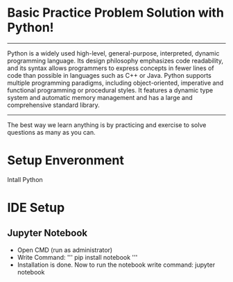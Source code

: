 # Basic Practice Problem Solution with Python! 
__________
Python is a widely used high-level, general-purpose, interpreted, dynamic programming language. Its design philosophy emphasizes code readability, and its syntax allows programmers to express concepts in fewer lines of code than possible in languages such as C++ or Java.
Python supports multiple programming paradigms, including object-oriented, imperative and functional programming or procedural styles. It features a dynamic type system and automatic memory management and has a large and comprehensive standard library.
__________
The best way we learn anything is by practicing and exercise to solve questions as many as you can.


# Setup Enveronment
Intall Python

# IDE Setup
## Jupyter Notebook
  * Open CMD (run as administrator)
  * Write Command: 
  '''
    pip install notebook
  '''
  * Installation is done. Now to run the notebook write command:
    jupyter notebook
